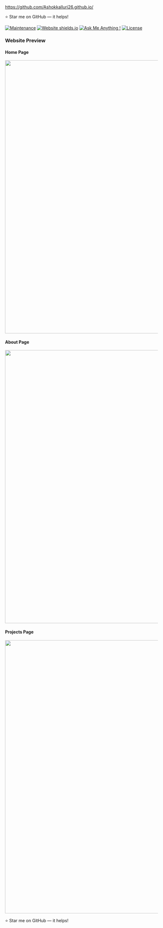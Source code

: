 https://github.com/Ashokkalluri26.github.io/

:star: Star me on GitHub — it helps!

[![Maintenance](https://img.shields.io/badge/maintained-yes-green.svg)](https://github.com/Ashokkalluri26.github.io/commits/master)
[![Website shields.io](https://img.shields.io/badge/website-up-yellow)](http:/Ashokkalluri26.github.io/)
[![Ask Me Anything !](https://img.shields.io/badge/ask%20me-linkedin-1abc9c.svg)](https://www.linkedin.com/in//)
[![License](http://img.shields.io/:license-mit-blue.svg?style=flat-square)](http://badges.mit-license.org)

### Website Preview
#### Home Page
<img src="![Uploading homepage.gif…]()
" width="900">


#### About Page
<img src="website_images/AboutPage.png" width="900">


#### Projects Page
<img src="website_images/ProjectPage.png" width="900">
  


:star: Star me on GitHub — it helps!
